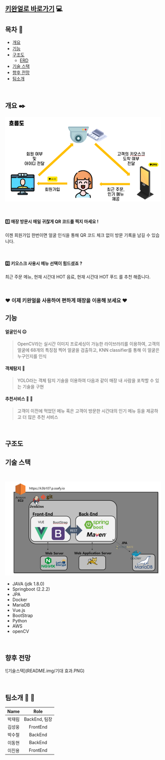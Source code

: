## [ 키완얼로 바로가기](https://k3b107.p.ssafy.io) :computer: 

## 목차 :scroll:
- [개요](#개요)
- [기능](#기능)
- [구조도](#구조도)
	- [ERD](#erd)
- [기술 스택](#기술-스택)
- [향후 전망](#향후-전망)
- [팀소개](#팀소개)
	


<br>

## 개요 :black_nib:

![흐름도](README.img/흐름도.PNG)

<br>

#### :one: 매장 방문시 매일 귀찮게 QR 코드를 찍지 마세요 !

이젠 회원가입 한번이면 얼굴 인식을 통해 QR 코드 체크 없이 방문 기록을 남길 수 있습니다.


<br>

#### :two: 키오스크 사용시 메뉴 선택이 힘드셨죠 ?

최근 주문 메뉴, 현재 시간대 HOT 음료, 현재 시간대 HOT 푸드 를 추천 해줍니다.


<br>



### __:heart: 이제 키완얼을 사용하여 편하게 매장을 이용해 보세요 :heart:__


## 기능


#### 얼굴인식 :neutral_face:
>  OpenCV라는 실시간 이미지 프로세싱이 가능한 라이브러리를 이용하여, 고객의 얼굴에 68개의 특징점 찍어 얼굴을 검출하고, KNN classifier를 통해 이 얼굴은 누구인지를 인식



#### 객체탐지 :eyes:
> YOLO라는 객체 탐지 기술을 이용하여 다음과 같이 매장 내 사람을 포착할 수 있는 기술을 구현



#### 추천서비스 :poultry_leg: :pizza:
>  고객이 이전에 먹었던 메뉴 혹은 고객이 방문한 시간대의 인기 메뉴 등을 제공하고 더 많은 추천 서비스

<br>


## 구조도 



## 기술 스택

<br>

![기술스택](README.img/기술스택.PNG)

* JAVA (jdk 1.8.0)
* Springboot (2.2.2)
* JPA
* Docker
* MariaDB
* Vue.js 
* BootStrap
* Python
* AWS
* openCV

<br>

## 향후 전망

![기술스택](README.img/기대 효과.PNG)

<br>

## 팀소개 :runner: :walking: 

   |  Name  |     Role      |
   | :----: | :-----------: | 
   | 박재림 | BackEnd, 팀장 |      
   | 김성웅 |   FrontEnd    |  
   | 박수철 |    BackEnd    | 
   | 이동현 |    BackEnd    | 
   | 이진용 |   FrontEnd    | 

<br>


